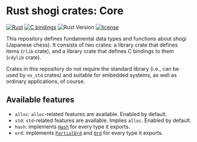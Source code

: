 # Rust shogi crates: Core
[![Rust](https://github.com/rust-shogi-crates/shogi_core/actions/workflows/rust.yml/badge.svg?branch=main)](https://github.com/rust-shogi-crates/shogi_core/actions/workflows/rust.yml?query=branch%3Amain)
[![C bindings](https://github.com/rust-shogi-crates/shogi_core/actions/workflows/c-bindings.yml/badge.svg?branch=main)](https://github.com/rust-shogi-crates/shogi_core/actions/workflows/c-bindings.yml?query=branch%3Amain)
![Rust Version](https://img.shields.io/badge/rustc-1.60+-blue.svg)
[![license](https://img.shields.io/badge/license-MIT-blue.svg)](https://opensource.org/licenses/mit-license.php)

This repository defines fundamental data types and functions about shogi (Japanese chess). It consists of two crates: a library crate that defines items (`rlib` crate), and a library crate that defines C bindings to them (`cdylib` crate).

Crates in this repository do not require the standard library (i.e., can be used by `no_std` crates) and suitable for embedded systems, as well as ordinary applications, of course.

## Available features
- `alloc`: `alloc`-related features are available. Enabled by default.
- `std`: `std`-related features are available. Implies `alloc`. Enabled by default.
- `hash`: implements [`Hash`](https://doc.rust-lang.org/core/hash/trait.Hash.html) for every type it exports.
- `ord`: implements [`PartialOrd`](https://doc.rust-lang.org/core/cmp/trait.PartialOrd.html) and [`Ord`](https://doc.rust-lang.org/core/cmp/trait.Ord.html) for every type it exports.
